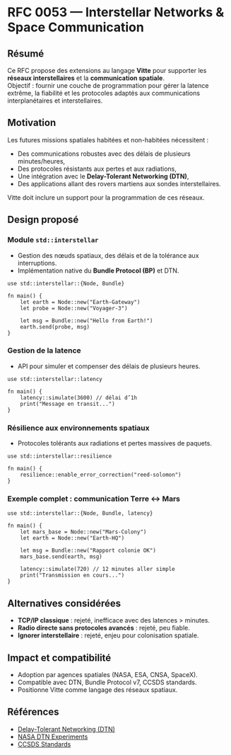 # RFC 0053 — Interstellar Networks & Space Communication

## Résumé
Ce RFC propose des extensions au langage **Vitte** pour supporter les **réseaux interstellaires** et la **communication spatiale**.  
Objectif : fournir une couche de programmation pour gérer la latence extrême, la fiabilité et les protocoles adaptés aux communications interplanétaires et interstellaires.

## Motivation
Les futures missions spatiales habitées et non-habitées nécessitent :  
- Des communications robustes avec des délais de plusieurs minutes/heures,  
- Des protocoles résistants aux pertes et aux radiations,  
- Une intégration avec le **Delay-Tolerant Networking (DTN)**,  
- Des applications allant des rovers martiens aux sondes interstellaires.  

Vitte doit inclure un support pour la programmation de ces réseaux.

## Design proposé

### Module `std::interstellar`
- Gestion des nœuds spatiaux, des délais et de la tolérance aux interruptions.  
- Implémentation native du **Bundle Protocol (BP)** et DTN.  

```vitte
use std::interstellar::{Node, Bundle}

fn main() {
    let earth = Node::new("Earth-Gateway")
    let probe = Node::new("Voyager-3")

    let msg = Bundle::new("Hello from Earth!")
    earth.send(probe, msg)
}
```

### Gestion de la latence
- API pour simuler et compenser des délais de plusieurs heures.  

```vitte
use std::interstellar::latency

fn main() {
    latency::simulate(3600) // délai d’1h
    print("Message en transit...")
}
```

### Résilience aux environnements spatiaux
- Protocoles tolérants aux radiations et pertes massives de paquets.  

```vitte
use std::interstellar::resilience

fn main() {
    resilience::enable_error_correction("reed-solomon")
}
```

### Exemple complet : communication Terre ↔ Mars
```vitte
use std::interstellar::{Node, Bundle, latency}

fn main() {
    let mars_base = Node::new("Mars-Colony")
    let earth = Node::new("Earth-HQ")

    let msg = Bundle::new("Rapport colonie OK")
    mars_base.send(earth, msg)

    latency::simulate(720) // 12 minutes aller simple
    print("Transmission en cours...")
}
```

## Alternatives considérées
- **TCP/IP classique** : rejeté, inefficace avec des latences > minutes.  
- **Radio directe sans protocoles avancés** : rejeté, peu fiable.  
- **Ignorer interstellaire** : rejeté, enjeu pour colonisation spatiale.  

## Impact et compatibilité
- Adoption par agences spatiales (NASA, ESA, CNSA, SpaceX).  
- Compatible avec DTN, Bundle Protocol v7, CCSDS standards.  
- Positionne Vitte comme langage des réseaux spatiaux.  

## Références
- [Delay-Tolerant Networking (DTN)](https://www.dtnrg.org/)  
- [NASA DTN Experiments](https://www.nasa.gov/directorates/heo/scan/engineering/technology/dtn)  
- [CCSDS Standards](https://public.ccsds.org/)  
